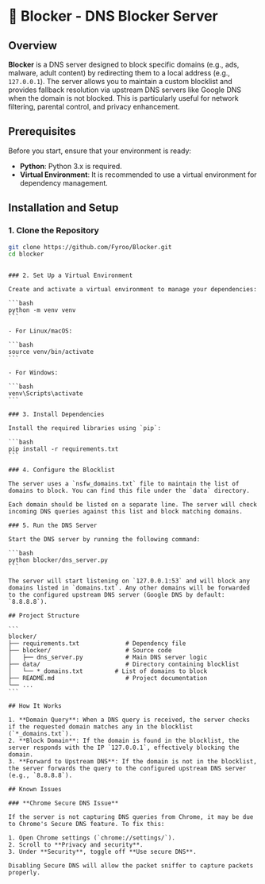 # 🛑 Blocker - DNS Blocker Server

## Overview

**Blocker** is a DNS server designed to block specific domains (e.g., ads, malware, adult content) by redirecting them to a local address (e.g., `127.0.0.1`). The server allows you to maintain a custom blocklist and provides fallback resolution via upstream DNS servers like Google DNS when the domain is not blocked. This is particularly useful for network filtering, parental control, and privacy enhancement.

## Prerequisites

Before you start, ensure that your environment is ready:

- **Python**: Python 3.x is required.
- **Virtual Environment**: It is recommended to use a virtual environment for dependency management.

## Installation and Setup

### 1. Clone the Repository

```bash
git clone https://github.com/Fyroo/Blocker.git
cd blocker
```

````

### 2. Set Up a Virtual Environment

Create and activate a virtual environment to manage your dependencies:

```bash
python -m venv venv
```

- For Linux/macOS:

```bash
source venv/bin/activate
```

- For Windows:

```bash
venv\Scripts\activate
```

### 3. Install Dependencies

Install the required libraries using `pip`:

```bash
pip install -r requirements.txt
```

### 4. Configure the Blocklist

The server uses a `nsfw_domains.txt` file to maintain the list of domains to block. You can find this file under the `data` directory.

Each domain should be listed on a separate line. The server will check incoming DNS queries against this list and block matching domains.

### 5. Run the DNS Server

Start the DNS server by running the following command:

```bash
python blocker/dns_server.py
```

The server will start listening on `127.0.0.1:53` and will block any domains listed in `domains.txt`. Any other domains will be forwarded to the configured upstream DNS server (Google DNS by default: `8.8.8.8`).

## Project Structure

```
blocker/
├── requirements.txt             # Dependency file
├── blocker/                     # Source code
│   ├── dns_server.py            # Main DNS server logic
├── data/                        # Directory containing blocklist
│   └── *_domains.txt         # List of domains to block
├── README.md                    # Project documentation
└── ...
```

## How It Works

1. **Domain Query**: When a DNS query is received, the server checks if the requested domain matches any in the blocklist (`*_domains.txt`).
2. **Block Domain**: If the domain is found in the blocklist, the server responds with the IP `127.0.0.1`, effectively blocking the domain.
3. **Forward to Upstream DNS**: If the domain is not in the blocklist, the server forwards the query to the configured upstream DNS server (e.g., `8.8.8.8`).

## Known Issues

### **Chrome Secure DNS Issue**

If the server is not capturing DNS queries from Chrome, it may be due to Chrome's Secure DNS feature. To fix this:

1. Open Chrome settings (`chrome://settings/`).
2. Scroll to **Privacy and security**.
3. Under **Security**, toggle off **Use secure DNS**.

Disabling Secure DNS will allow the packet sniffer to capture packets properly.
````
